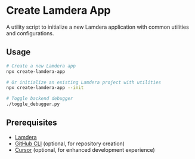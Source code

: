 # Create Lamdera App

A utility script to initialize a new Lamdera application with common utilities and configurations.

## Usage

```bash
# Create a new Lamdera app
npx create-lamdera-app

# Or initialize an existing Lamdera project with utilities
npx create-lamdera-app --init

# Toggle backend debugger
./toggle_debugger.py
```

## Prerequisites

- [Lamdera](https://lamdera.com/)
- [GitHub CLI](https://cli.github.com/) (optional, for repository creation)
- [Cursor](https://cursor.sh/) (optional, for enhanced development experience)
